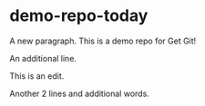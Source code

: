 # demo-repo-today

A new paragraph.
This is a demo repo for Get Git!

An additional line.

This is an edit.

Another 2 lines and additional words.
